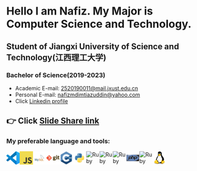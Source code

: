 # Hello I am Nafiz. My Major is Computer Science and Technology.
## Student of Jiangxi University of Science and Technology(江西理工大学) 

### Bachelor of Science(2019-2023)
- Academic E-mail: 2520190011@mail.jxust.edu.cn
- Personal E-mail: nafizmdimtiazuddin@yahoo.com
- Click [Linkedin profile](https://www.linkedin.com/in/nafizmd09/)

## 👉 Click [Slide Share link](https://www.slideshare.net/NafizMdImtiazUddin/slideshelf/)

### My preferable language and tools:

<img align="left" alt="Visual Studio Code" width="35px" src="https://raw.githubusercontent.com/github/explore/80688e429a7d4ef2fca1e82350fe8e3517d3494d/topics/visual-studio-code/visual-studio-code.png" />
<img align="left" alt="JavaScript" width="35px" src="https://raw.githubusercontent.com/github/explore/80688e429a7d4ef2fca1e82350fe8e3517d3494d/topics/javascript/javascript.png" />
<img align="left" alt="MySQL" width="35px" src="https://raw.githubusercontent.com/github/explore/80688e429a7d4ef2fca1e82350fe8e3517d3494d/topics/mysql/mysql.png" />
<img align="left" alt="Git" width="35px" src="https://raw.githubusercontent.com/github/explore/80688e429a7d4ef2fca1e82350fe8e3517d3494d/topics/git/git.png" />
<img align="left" alt="C++" width="35px" src="https://raw.githubusercontent.com/github/explore/80688e429a7d4ef2fca1e82350fe8e3517d3494d/topics/cpp/cpp.png" />
<img align="left" alt="Python" width="35px" src="https://raw.githubusercontent.com/github/explore/80688e429a7d4ef2fca1e82350fe8e3517d3494d/topics/python/python.png" />
<img align="left" alt="Ruby" width="35px" src="https://upload.wikimedia.org/wikipedia/commons/0/0b/Qt_logo_2016.svg" />
<img align="left" alt="Ruby" width="35px" src="https://www.vectorlogo.zone/logos/opencv/opencv-icon.svg" />
<img align="left" alt="Ruby" width="35px" src="https://cdn.worldvectorlogo.com/logos/arduino-1.svg" />
<img align="left" alt="Ruby" width="35px" src="https://raw.githubusercontent.com/devicons/devicon/master/icons/php/php-original.svg" />
<img align="left" alt="Ruby" width="35px" src="https://upload.wikimedia.org/wikipedia/commons/2/21/Matlab_Logo.png" />
<img align="left" alt="Ruby" width="35px" src="https://raw.githubusercontent.com/devicons/devicon/master/icons/linux/linux-original.svg" />
<br>



